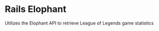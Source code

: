 Rails Elophant
==============

Utilizes the Elophant API to retrieve League of Legends game statistics
